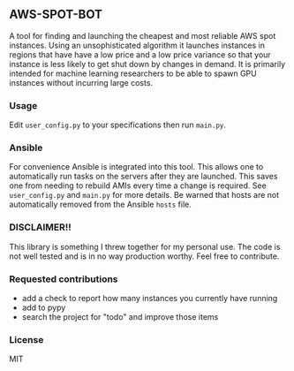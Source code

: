 ## AWS-SPOT-BOT
A tool for finding and launching the cheapest and most reliable AWS spot
instances. Using an unsophisticated algorithm it launches instances in regions
that have have a low price and a low price variance so that your instance is
less likely to get shut down by changes in demand. It is primarily intended for
machine learning researchers to be able to spawn GPU instances without incurring
large costs.

### Usage
Edit `user_config.py` to your specifications then run `main.py`.   

### Ansible
For convenience Ansible is integrated into this tool. This allows one to
automatically run tasks on the servers after they are launched. This saves one
from needing to rebuild AMIs every time a change is required. See
`user_config.py` and `main.py` for more details. Be warned that hosts are not
automatically removed from the Ansible `hosts` file.


### DISCLAIMER!!
This library is something I threw together for my personal use. The code is not
well tested and is in no way production worthy. Feel free to contribute.


### Requested contributions
- add a check to report how many instances you currently have running
- add to pypy
- search the project for "todo" and improve those items


### License
MIT
